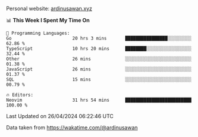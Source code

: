 Personal website: [ardinusawan.xyz](https://ardinusawan.xyz)

<!--START_SECTION:waka-->
📊 **This Week I Spent My Time On** 

```text
💬 Programming Languages: 
Go                       20 hrs 3 mins       ████████████████░░░░░░░░░   62.86 % 
TypeScript               10 hrs 20 mins      ████████░░░░░░░░░░░░░░░░░   32.44 % 
Other                    26 mins             ░░░░░░░░░░░░░░░░░░░░░░░░░   01.38 % 
JavaScript               26 mins             ░░░░░░░░░░░░░░░░░░░░░░░░░   01.37 % 
SQL                      15 mins             ░░░░░░░░░░░░░░░░░░░░░░░░░   00.79 % 

🔥 Editors: 
Neovim                   31 hrs 54 mins      █████████████████████████   100.00 % 
```


 Last Updated on 26/04/2024 06:22:46 UTC
<!--END_SECTION:waka-->
Data taken from https://wakatime.com/@ardinusawan
